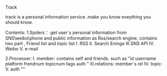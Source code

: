 Track

track is a personal information service .make you know eveything you should know.

Contents:
1.Spders：
    get user`s personal information from SNS\weibo\phone and public information as Rss/search engine.
    contains two part , Friend list and topic list
    I.  RSS 
    II. Search Eninge
    III.SNS API
    IV. Weibo
    V.  e-mail

2.Processer:
    I.  member:
        contains self and friends.
        such as "id username platform frendnum topicnum tags auth "
    III.relations: member`s rel
    IV. topic:
    V.  auth ""
